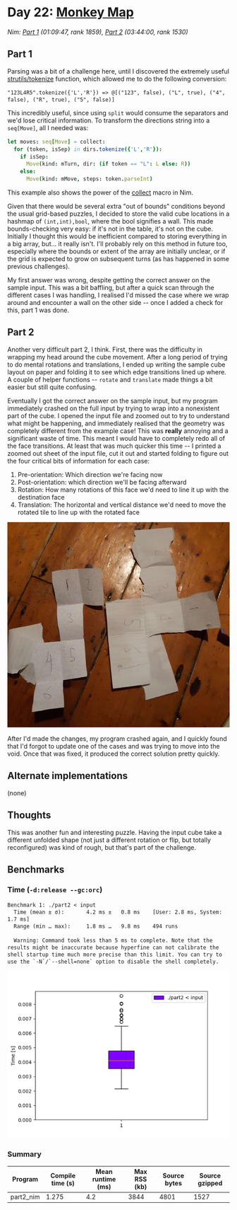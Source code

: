 # Day 22: [Monkey Map](https://adventofcode.com/2022/day/22)
*Nim: [Part 1](https://github.com/DestyNova/advent_of_code_2022/blob/main/22/part1.nim) (01:09:47, rank 1859), [Part 2](https://github.com/DestyNova/advent_of_code_2022/blob/main/22/part2.nim) (03:44:00, rank 1530)*

## Part 1

Parsing was a bit of a challenge here, until I discovered the extremely useful [strutils/tokenize](https://nim-lang.org/docs/strutils.html#tokenize.i%2Cstring%2Cset%5Bchar%5D) function, which allowed me to do the following conversion:

```
"123L4R5".tokenize({'L','R'}) => @[("123", false), ("L", true), ("4", false), ("R", true), ("5", false)]

```

This incredibly useful, since using `split` would consume the separators and we'd lose critical information. To transform the directions string into a `seq[Move]`, all I needed was:

```nim
let moves: seq[Move] = collect:
  for (token, isSep) in dirs.tokenize({'L','R'}):
    if isSep:
      Move(kind: mTurn, dir: (if token == "L": L else: R))
    else:
      Move(kind: mMove, steps: token.parseInt)
```

This example also shows the power of the [collect](https://nim-lang.org/docs/sugar.html#collect.m%2Cuntyped) macro in Nim.

Given that there would be several extra "out of bounds" conditions beyond the usual grid-based puzzles, I decided to store the valid cube locations in a hashmap of `(int,int),bool`, where the bool signifies a wall. This made bounds-checking very easy: if it's not in the table, it's not on the cube. Initially I thought this would be inefficient compared to storing everything in a big array, but... it really isn't. I'll probably rely on this method in future too, especially where the bounds or extent of the array are initially unclear, or if the grid is expected to grow on subsequent turns (as has happened in some previous challenges).

My first answer was wrong, despite getting the correct answer on the sample input. This was a bit baffling, but after a quick scan through the different cases I was handling, I realised I'd missed the case where we wrap around and encounter a wall on the other side -- once I added a check for this, part 1 was done.

## Part 2

Another very difficult part 2, I think. First, there was the difficulty in wrapping my head around the cube movement. After a long period of trying to do mental rotations and translations, I ended up writing the sample cube layout on paper and folding it to see which edge transitions lined up where. A couple of helper functions -- `rotate` and `translate` made things a bit easier but still quite confusing.

Eventually I got the correct answer on the sample input, but my program immediately crashed on the full input by trying to wrap into a nonexistent part of the cube.
I opened the input file and zoomed out to try to understand what might be happening, and immediately realised that the geometry was completely different from the example case! This was __really__ annoying and a significant waste of time. This meant I would have to completely redo all of the face transitions. At least that was much quicker this time -- I printed a zoomed out sheet of the input file, cut it out and started folding to figure out the four critical bits of information for each case:

1. Pre-orientation: Which direction we're facing now
2. Post-orientation: which direction we'll be facing afterward
3. Rotation: How many rotations of this face we'd need to line it up with the destination face
4. Translation: The horizontal and vertical distance we'd need to move the rotated tile to line up with the rotated face

![Photo of my printed full input file and sample input, cut for folding into cubes](cube-sheets.jpg)

After I'd made the changes, my program crashed again, and I quickly found that I'd forgot to update one of the cases and was trying to move into the void. Once that was fixed, it produced the correct solution pretty quickly.

## Alternate implementations

(none)

## Thoughts

This was another fun and interesting puzzle. Having the input cube take a different unfolded shape (not just a different rotation or flip, but totally reconfigured) was kind of rough, but that's part of the challenge.

## Benchmarks

### Time (`-d:release --gc:orc`)

```
Benchmark 1: ./part2 < input
  Time (mean ± σ):       4.2 ms ±   0.8 ms    [User: 2.8 ms, System: 1.7 ms]
  Range (min … max):     1.8 ms …   9.8 ms    494 runs
 
  Warning: Command took less than 5 ms to complete. Note that the results might be inaccurate because hyperfine can not calibrate the shell startup time much more precise than this limit. You can try to use the `-N`/`--shell=none` option to disable the shell completely.
```

![Boxplot of runtime benchmark results](runtime.png)

### Summary

Program             | Compile time (s) | Mean runtime (ms) | Max RSS (kb) | Source bytes | Source gzipped
---                 | ---              | ---               | ---          | ---          | ---
part2_nim           | 1.275            | 4.2               | 3844         | 4801         | 1527
